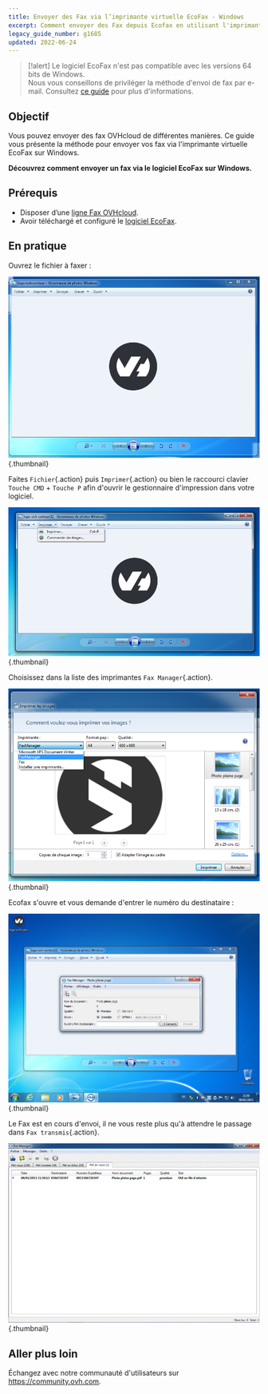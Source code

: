 ```yaml
---
title: Envoyer des Fax via l’imprimante virtuelle EcoFax - Windows
excerpt: Comment envoyer des Fax depuis Ecofax en utilisant l'imprimante virtuelle - Version Windows
legacy_guide_number: g1685
updated: 2022-06-24
---
```



> [!alert]
> Le logiciel EcoFax n'est pas compatible avec les versions 64 bits de Windows.<br>
> Nous vous conseillons de priviléger la méthode d'envoi de fax par e-mail. Consultez [ce guide](/pages/web_cloud/phone_and_fax/fax/envoyer_des_fax_et_creer_des_campagnes_par_e_mail) pour plus d'informations.

## Objectif

Vous pouvez envoyer des fax OVHcloud de différentes manières. Ce guide vous présente la méthode pour envoyer vos fax via l'imprimante virtuelle EcoFax sur Windows.

**Découvrez comment envoyer un fax via le logiciel EcoFax sur Windows.**

## Prérequis

- Disposer d’une [ligne Fax OVHcloud](https://www.ovhtelecom.fr/fax/).
- Avoir téléchargé et configuré le [logiciel EcoFax](https://www.ovhtelecom.fr/fax/logiciel-ecofax.xml).

## En pratique

Ouvrez le fichier à faxer :

![EcoFax](images/img_2496.jpg){.thumbnail}

Faites `Fichier`{.action} puis `Imprimer`{.action} ou bien le raccourci clavier `Touche CMD` + `Touche P` afin d'ouvrir le gestionnaire d'impression dans votre logiciel.

![EcoFax](images/img_2495.jpg){.thumbnail}

Choisissez dans la liste des imprimantes `Fax Manager`{.action}.

![EcoFax](images/img_2494.jpg){.thumbnail}

Ecofax s'ouvre et vous demande d'entrer le numéro du destinataire :

![EcoFax](images/img_2493.jpg){.thumbnail}

Le Fax est en cours d'envoi, il ne vous reste plus qu'à attendre le passage dans `Fax transmis`{.action}.

![EcoFax](images/img_2492.jpg){.thumbnail}

## Aller plus loin

Échangez avec notre communauté d'utilisateurs sur <https://community.ovh.com>.
